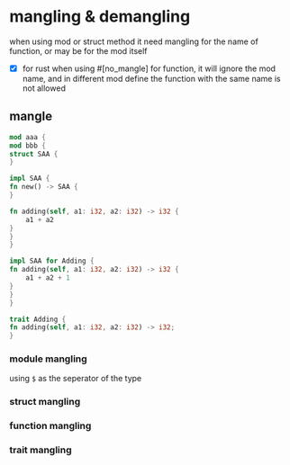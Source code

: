 # mangling & demangling
when using mod or struct method it need mangling for the name of function, or may be for the mod itself

- [x] for rust when using #[no_mangle] for function, it will ignore the mod name, and in different mod define the function with the same name is not allowed

## mangle
```rust
mod aaa {
mod bbb {
struct SAA {
}

impl SAA {
fn new() -> SAA {
}

fn adding(self, a1: i32, a2: i32) -> i32 {
	a1 + a2
}
}
}

impl SAA for Adding {
fn adding(self, a1: i32, a2: i32) -> i32 {
	a1 + a2 + 1
}
}
}

trait Adding {
fn adding(self, a1: i32, a2: i32) -> i32;
}
```

### module mangling
using `$` as the seperator of the type

### struct mangling

### function mangling

### trait mangling


